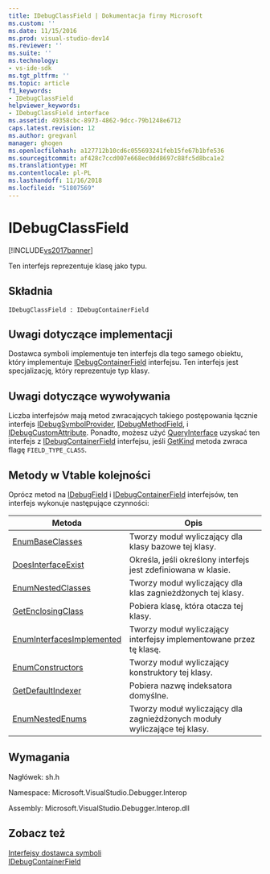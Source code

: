 ```yaml
---
title: IDebugClassField | Dokumentacja firmy Microsoft
ms.custom: ''
ms.date: 11/15/2016
ms.prod: visual-studio-dev14
ms.reviewer: ''
ms.suite: ''
ms.technology:
- vs-ide-sdk
ms.tgt_pltfrm: ''
ms.topic: article
f1_keywords:
- IDebugClassField
helpviewer_keywords:
- IDebugClassField interface
ms.assetid: 49358cbc-8973-4862-9dcc-79b1248e6712
caps.latest.revision: 12
ms.author: gregvanl
manager: ghogen
ms.openlocfilehash: a127712b10cd6c055693241feb15fe67b1bfe536
ms.sourcegitcommit: af428c7ccd007e668ec0dd8697c88fc5d8bca1e2
ms.translationtype: MT
ms.contentlocale: pl-PL
ms.lasthandoff: 11/16/2018
ms.locfileid: "51807569"
---
```

# <a name="idebugclassfield"></a>IDebugClassField
[!INCLUDE[vs2017banner](../../../includes/vs2017banner.md)]

Ten interfejs reprezentuje klasę jako typu.  
  
## <a name="syntax"></a>Składnia  
  
```  
IDebugClassField : IDebugContainerField  
```  
  
## <a name="notes-for-implementers"></a>Uwagi dotyczące implementacji  
 Dostawca symboli implementuje ten interfejs dla tego samego obiektu, który implementuje [IDebugContainerField](../../../extensibility/debugger/reference/idebugcontainerfield.md) interfejsu. Ten interfejs jest specjalizację, który reprezentuje typ klasy.  
  
## <a name="notes-for-callers"></a>Uwagi dotyczące wywoływania  
 Liczba interfejsów mają metod zwracających takiego postępowania łącznie interfejs [IDebugSymbolProvider](../../../extensibility/debugger/reference/idebugsymbolprovider.md), [IDebugMethodField](../../../extensibility/debugger/reference/idebugmethodfield.md), i [IDebugCustomAttribute](../../../extensibility/debugger/reference/idebugcustomattribute.md). Ponadto, możesz użyć [QueryInterface](http://msdn.microsoft.com/library/62fce95e-aafa-4187-b50b-e6611b74c3b3) uzyskać ten interfejs z [IDebugContainerField](../../../extensibility/debugger/reference/idebugcontainerfield.md) interfejsu, jeśli [GetKind](../../../extensibility/debugger/reference/idebugfield-getkind.md) metoda zwraca flagę `FIELD_TYPE_CLASS`.  
  
## <a name="methods-in-vtable-order"></a>Metody w Vtable kolejności  
 Oprócz metod na [IDebugField](../../../extensibility/debugger/reference/idebugfield.md) i [IDebugContainerField](../../../extensibility/debugger/reference/idebugcontainerfield.md) interfejsów, ten interfejs wykonuje następujące czynności:  
  
|Metoda|Opis|  
|------------|-----------------|  
|[EnumBaseClasses](../../../extensibility/debugger/reference/idebugclassfield-enumbaseclasses.md)|Tworzy moduł wyliczający dla klasy bazowe tej klasy.|  
|[DoesInterfaceExist](../../../extensibility/debugger/reference/idebugclassfield-doesinterfaceexist.md)|Określa, jeśli określony interfejs jest zdefiniowana w klasie.|  
|[EnumNestedClasses](../../../extensibility/debugger/reference/idebugclassfield-enumnestedclasses.md)|Tworzy moduł wyliczający dla klas zagnieżdżonych tej klasy.|  
|[GetEnclosingClass](../../../extensibility/debugger/reference/idebugclassfield-getenclosingclass.md)|Pobiera klasę, która otacza tej klasy.|  
|[EnumInterfacesImplemented](../../../extensibility/debugger/reference/idebugclassfield-enuminterfacesimplemented.md)|Tworzy moduł wyliczający interfejsy implementowane przez tę klasę.|  
|[EnumConstructors](../../../extensibility/debugger/reference/idebugclassfield-enumconstructors.md)|Tworzy moduł wyliczający konstruktory tej klasy.|  
|[GetDefaultIndexer](../../../extensibility/debugger/reference/idebugclassfield-getdefaultindexer.md)|Pobiera nazwę indeksatora domyślne.|  
|[EnumNestedEnums](../../../extensibility/debugger/reference/idebugclassfield-enumnestedenums.md)|Tworzy moduł wyliczający dla zagnieżdżonych moduły wyliczające tej klasy.|  
  
## <a name="requirements"></a>Wymagania  
 Nagłówek: sh.h  
  
 Namespace: Microsoft.VisualStudio.Debugger.Interop  
  
 Assembly: Microsoft.VisualStudio.Debugger.Interop.dll  
  
## <a name="see-also"></a>Zobacz też  
 [Interfejsy dostawca symboli](../../../extensibility/debugger/reference/symbol-provider-interfaces.md)   
 [IDebugContainerField](../../../extensibility/debugger/reference/idebugcontainerfield.md)

